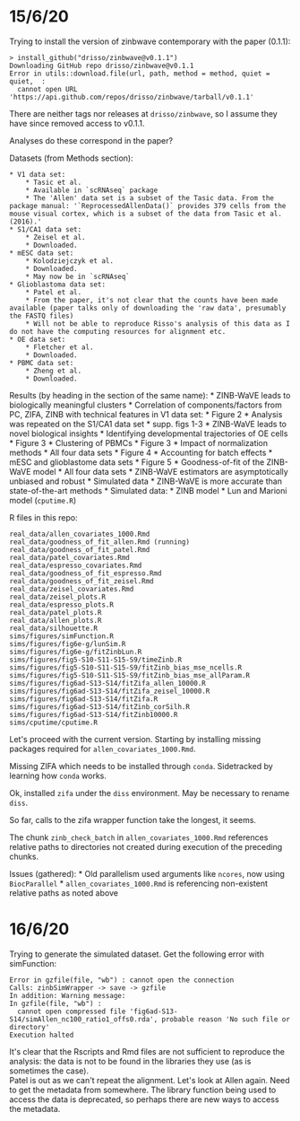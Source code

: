 # 15/6/20

Trying to install the version of zinbwave contemporary with the paper (0.1.1):

	> install_github("drisso/zinbwave@v0.1.1")
	Downloading GitHub repo drisso/zinbwave@v0.1.1
	Error in utils::download.file(url, path, method = method, quiet = quiet,  :
	  cannot open URL 'https://api.github.com/repos/drisso/zinbwave/tarball/v0.1.1'

There are neither tags nor releases at `drisso/zinbwave`, so I assume they have since removed access to v0.1.1.

Analyses do these correspond in the paper?

Datasets (from Methods section):

	* V1 data set:
		* Tasic et al. 
		* Available in `scRNAseq` package
		* The 'Allen' data set is a subset of the Tasic data. From the package manual: '`ReprocessedAllenData()` provides 379 cells from the mouse visual cortex, which is a subset of the data from Tasic et al. (2016).'
	* S1/CA1 data set:
		* Zeisel et al.
		* Downloaded.
	* mESC data set:
		* Kolodziejczyk et al.
		* Downloaded.
		* May now be in `scRNAseq`
	* Glioblastoma data set:
		* Patel et al.
		* From the paper, it's not clear that the counts have been made available (paper talks only of downloading the 'raw data', presumably the FASTQ files)	
		* Will not be able to reproduce Risso's analysis of this data as I do not have the computing resources for alignment etc.
	* OE data set:
		* Fletcher et al.
		* Downloaded.
	* PBMC data set:
		* Zheng et al.
		* Downloaded.

Results (by heading in the section of the same name): 
	* ZINB-WaVE leads to biologically meaningful clusters
		* Correlation of components/factors from PC, ZIFA, ZINB with technical features in V1 data set:
		* Figure 2
		* Analysis was repeated on the S1/CA1 data set
		* supp. figs 1-3
	* ZINB-WaVE leads to novel biological insights
		* Identifying developmental trajectories of OE cells
		* Figure 3
		* Clustering of PBMCs
		* Figure 3
	* Impact of normalization methods
		* All four data sets
		* Figure 4
	* Accounting for batch effects
		* mESC and glioblastome data sets
		* Figure 5
	* Goodness-of-fit of the ZINB-WaVE model
		* All four data sets 
	* ZINB-WaVE estimators are asymptotically unbiased and robust
		* Simulated data
	* ZINB-WaVE is more accurate than state-of-the-art methods
		* Simulated data:
			* ZINB model
			* Lun and Marioni model (`cputime.R`)

R files in this repo:

	real_data/allen_covariates_1000.Rmd
	real_data/goodness_of_fit_allen.Rmd (running)
	real_data/goodness_of_fit_patel.Rmd
	real_data/patel_covariates.Rmd
	real_data/espresso_covariates.Rmd
	real_data/goodness_of_fit_espresso.Rmd
	real_data/goodness_of_fit_zeisel.Rmd
	real_data/zeisel_covariates.Rmd
	real_data/zeisel_plots.R
	real_data/espresso_plots.R
	real_data/patel_plots.R
	real_data/allen_plots.R
	real_data/silhouette.R
	sims/figures/simFunction.R
	sims/figures/fig6e-g/lunSim.R
	sims/figures/fig6e-g/fitZinbLun.R
	sims/figures/fig5-S10-S11-S15-S9/timeZinb.R
	sims/figures/fig5-S10-S11-S15-S9/fitZinb_bias_mse_ncells.R
	sims/figures/fig5-S10-S11-S15-S9/fitZinb_bias_mse_allParam.R
	sims/figures/fig6ad-S13-S14/fitZifa_allen_10000.R
	sims/figures/fig6ad-S13-S14/fitZifa_zeisel_10000.R
	sims/figures/fig6ad-S13-S14/fitZifa.R
	sims/figures/fig6ad-S13-S14/fitZinb_corSilh.R
	sims/figures/fig6ad-S13-S14/fitZinb10000.R
	sims/cputime/cputime.R

Let's proceed with the current version. Starting by installing missing packages required for `allen_covariates_1000.Rmd`.

Missing ZIFA which needs to be installed through `conda`. Sidetracked by learning how `conda` works. 

Ok, installed `zifa` under the `diss` environment. May be necessary to rename `diss`.

So far, calls to the zifa wrapper function take the longest, it seems.

The chunk `zinb_check_batch` in `allen_covariates_1000.Rmd` references relative paths to directories not created during execution of the preceding chunks.

Issues (gathered):
	* Old parallelism used arguments like `ncores`, now using `BiocParallel`
	* `allen_covariates_1000.Rmd` is referencing non-existent relative paths as noted above
	
# 16/6/20

Trying to generate the simulated dataset. Get the following error with simFunction:

	Error in gzfile(file, "wb") : cannot open the connection
	Calls: zinbSimWrapper -> save -> gzfile
	In addition: Warning message:
	In gzfile(file, "wb") :
	  cannot open compressed file 'fig6ad-S13-S14/simAllen_nc100_ratio1_offs0.rda', probable reason 'No such file or directory'
	Execution halted

It's clear that the Rscripts and Rmd files are not sufficient to reproduce the analysis: the data is not to be found in the libraries they use (as is sometimes the case).	
Patel is out as we can't repeat the alignment. Let's look at Allen again. Need to get the metadata from somewhere. The library function being used to access the data is deprecated, so perhaps there are new ways to access the metadata.
